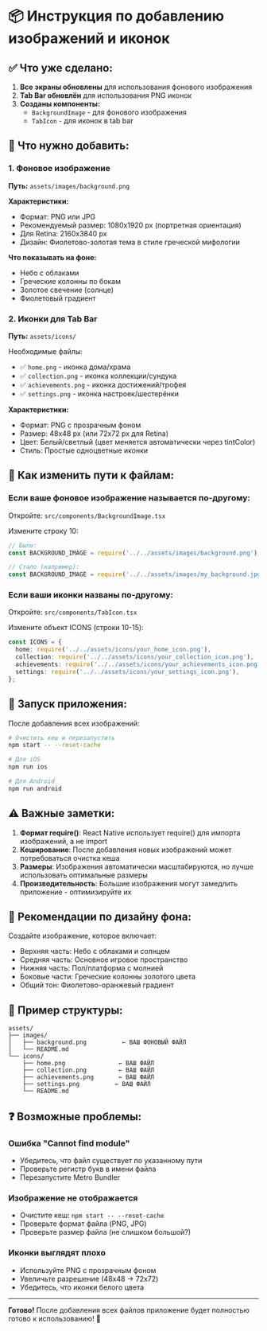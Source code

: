 # 📦 Инструкция по добавлению изображений и иконок

## ✅ Что уже сделано:

1. **Все экраны обновлены** для использования фонового изображения
2. **Tab Bar обновлён** для использования PNG иконок
3. **Созданы компоненты:**
   - `BackgroundImage` - для фонового изображения
   - `TabIcon` - для иконок в tab bar

## 📸 Что нужно добавить:

### 1. Фоновое изображение

**Путь:** `assets/images/background.png`

**Характеристики:**
- Формат: PNG или JPG
- Рекомендуемый размер: 1080x1920 px (портретная ориентация)
- Для Retina: 2160x3840 px
- Дизайн: Фиолетово-золотая тема в стиле греческой мифологии

**Что показывать на фоне:**
- Небо с облаками
- Греческие колонны по бокам
- Золотое свечение (солнце)
- Фиолетовый градиент

### 2. Иконки для Tab Bar

**Путь:** `assets/icons/`

Необходимые файлы:
- ✅ `home.png` - иконка дома/храма
- ✅ `collection.png` - иконка коллекции/сундука
- ✅ `achievements.png` - иконка достижений/трофея
- ✅ `settings.png` - иконка настроек/шестерёнки

**Характеристики:**
- Формат: PNG с прозрачным фоном
- Размер: 48x48 px (или 72x72 px для Retina)
- Цвет: Белый/светлый (цвет меняется автоматически через tintColor)
- Стиль: Простые одноцветные иконки

## 🔧 Как изменить пути к файлам:

### Если ваше фоновое изображение называется по-другому:

Откройте: `src/components/BackgroundImage.tsx`

Измените строку 10:
```typescript
// Было:
const BACKGROUND_IMAGE = require('../../assets/images/background.png');

// Стало (например):
const BACKGROUND_IMAGE = require('../../assets/images/my_background.jpg');
```

### Если ваши иконки названы по-другому:

Откройте: `src/components/TabIcon.tsx`

Измените объект ICONS (строки 10-15):
```typescript
const ICONS = {
  home: require('../../assets/icons/your_home_icon.png'),
  collection: require('../../assets/icons/your_collection_icon.png'),
  achievements: require('../../assets/icons/your_achievements_icon.png'),
  settings: require('../../assets/icons/your_settings_icon.png'),
};
```

## 🚀 Запуск приложения:

После добавления всех изображений:

```bash
# Очистить кеш и перезапустить
npm start -- --reset-cache

# Для iOS
npm run ios

# Для Android
npm run android
```

## ⚠️ Важные заметки:

1. **Формат require()**: React Native использует require() для импорта изображений, а не import
2. **Кеширование**: После добавления новых изображений может потребоваться очистка кеша
3. **Размеры**: Изображения автоматически масштабируются, но лучше использовать оптимальные размеры
4. **Производительность**: Большие изображения могут замедлить приложение - оптимизируйте их

## 🎨 Рекомендации по дизайну фона:

Создайте изображение, которое включает:
- Верхняя часть: Небо с облаками и солнцем
- Средняя часть: Основное игровое пространство
- Нижняя часть: Пол/платформа с молнией
- Боковые части: Греческие колонны золотого цвета
- Общий тон: Фиолетово-оранжевый градиент

## 📝 Пример структуры:

```
assets/
├── images/
│   ├── background.png          ← ВАШ ФОНОВЫЙ ФАЙЛ
│   └── README.md
└── icons/
    ├── home.png               ← ВАШ ФАЙЛ
    ├── collection.png         ← ВАШ ФАЙЛ
    ├── achievements.png       ← ВАШ ФАЙЛ
    ├── settings.png          ← ВАШ ФАЙЛ
    └── README.md
```

## ❓ Возможные проблемы:

### Ошибка "Cannot find module"
- Убедитесь, что файл существует по указанному пути
- Проверьте регистр букв в имени файла
- Перезапустите Metro Bundler

### Изображение не отображается
- Очистите кеш: `npm start -- --reset-cache`
- Проверьте формат файла (PNG, JPG)
- Проверьте размер файла (не слишком большой?)

### Иконки выглядят плохо
- Используйте PNG с прозрачным фоном
- Увеличьте разрешение (48x48 → 72x72)
- Убедитесь, что иконки белого цвета

---

**Готово!** После добавления всех файлов приложение будет полностью готово к использованию! 🎉

